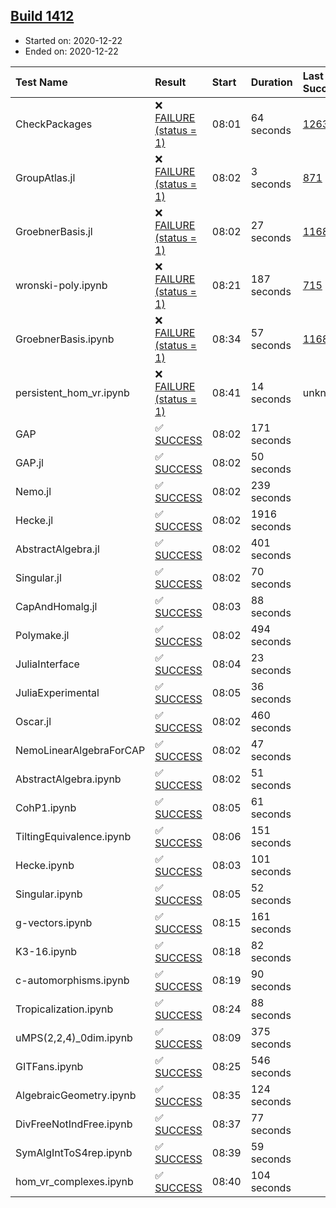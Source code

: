 ## [Build 1412](https://oscarci.mathematik.uni-kl.de/job/oscar-stable/1412/)

* Started on: 2020-12-22
* Ended on: 2020-12-22

| Test Name    | Result | Start | Duration | Last Success | First Failure |
|:-------------|:-------|:------|:---------|:-------------|:--------------|
| CheckPackages | ❌ [FAILURE (status = 1)](https://oscarci.mathematik.uni-kl.de/job/oscar-stable/1412/artifact/logs/build-1412/CheckPackages.log) | 08:01 | 64 seconds | [1263](https://oscarci.mathematik.uni-kl.de/job/oscar-stable/1263/) | [1264](https://oscarci.mathematik.uni-kl.de/job/oscar-stable/1264/) |
| GroupAtlas.jl | ❌ [FAILURE (status = 1)](https://oscarci.mathematik.uni-kl.de/job/oscar-stable/1412/artifact/logs/build-1412/GroupAtlas.jl.log) | 08:02 | 3 seconds | [871](https://oscarci.mathematik.uni-kl.de/job/oscar-stable/871/) | [872](https://oscarci.mathematik.uni-kl.de/job/oscar-stable/872/) |
| GroebnerBasis.jl | ❌ [FAILURE (status = 1)](https://oscarci.mathematik.uni-kl.de/job/oscar-stable/1412/artifact/logs/build-1412/GroebnerBasis.jl.log) | 08:02 | 27 seconds | [1168](https://oscarci.mathematik.uni-kl.de/job/oscar-stable/1168/) | [1169](https://oscarci.mathematik.uni-kl.de/job/oscar-stable/1169/) |
| wronski-poly.ipynb | ❌ [FAILURE (status = 1)](https://oscarci.mathematik.uni-kl.de/job/oscar-stable/1412/artifact/logs/build-1412/wronski-poly.ipynb.log) | 08:21 | 187 seconds | [715](https://oscarci.mathematik.uni-kl.de/job/oscar-stable/715/) | [716](https://oscarci.mathematik.uni-kl.de/job/oscar-stable/716/) |
| GroebnerBasis.ipynb | ❌ [FAILURE (status = 1)](https://oscarci.mathematik.uni-kl.de/job/oscar-stable/1412/artifact/logs/build-1412/GroebnerBasis.ipynb.log) | 08:34 | 57 seconds | [1168](https://oscarci.mathematik.uni-kl.de/job/oscar-stable/1168/) | [1169](https://oscarci.mathematik.uni-kl.de/job/oscar-stable/1169/) |
| persistent_hom_vr.ipynb | ❌ [FAILURE (status = 1)](https://oscarci.mathematik.uni-kl.de/job/oscar-stable/1412/artifact/logs/build-1412/persistent_hom_vr.ipynb.log) | 08:41 | 14 seconds | unknown | unknown |
| GAP | ✅ [SUCCESS](https://oscarci.mathematik.uni-kl.de/job/oscar-stable/1412/artifact/logs/build-1412/GAP.log) | 08:02 | 171 seconds |  |  |
| GAP.jl | ✅ [SUCCESS](https://oscarci.mathematik.uni-kl.de/job/oscar-stable/1412/artifact/logs/build-1412/GAP.jl.log) | 08:02 | 50 seconds |  |  |
| Nemo.jl | ✅ [SUCCESS](https://oscarci.mathematik.uni-kl.de/job/oscar-stable/1412/artifact/logs/build-1412/Nemo.jl.log) | 08:02 | 239 seconds |  |  |
| Hecke.jl | ✅ [SUCCESS](https://oscarci.mathematik.uni-kl.de/job/oscar-stable/1412/artifact/logs/build-1412/Hecke.jl.log) | 08:02 | 1916 seconds |  |  |
| AbstractAlgebra.jl | ✅ [SUCCESS](https://oscarci.mathematik.uni-kl.de/job/oscar-stable/1412/artifact/logs/build-1412/AbstractAlgebra.jl.log) | 08:02 | 401 seconds |  |  |
| Singular.jl | ✅ [SUCCESS](https://oscarci.mathematik.uni-kl.de/job/oscar-stable/1412/artifact/logs/build-1412/Singular.jl.log) | 08:02 | 70 seconds |  |  |
| CapAndHomalg.jl | ✅ [SUCCESS](https://oscarci.mathematik.uni-kl.de/job/oscar-stable/1412/artifact/logs/build-1412/CapAndHomalg.jl.log) | 08:03 | 88 seconds |  |  |
| Polymake.jl | ✅ [SUCCESS](https://oscarci.mathematik.uni-kl.de/job/oscar-stable/1412/artifact/logs/build-1412/Polymake.jl.log) | 08:02 | 494 seconds |  |  |
| JuliaInterface | ✅ [SUCCESS](https://oscarci.mathematik.uni-kl.de/job/oscar-stable/1412/artifact/logs/build-1412/JuliaInterface.log) | 08:04 | 23 seconds |  |  |
| JuliaExperimental | ✅ [SUCCESS](https://oscarci.mathematik.uni-kl.de/job/oscar-stable/1412/artifact/logs/build-1412/JuliaExperimental.log) | 08:05 | 36 seconds |  |  |
| Oscar.jl | ✅ [SUCCESS](https://oscarci.mathematik.uni-kl.de/job/oscar-stable/1412/artifact/logs/build-1412/Oscar.jl.log) | 08:02 | 460 seconds |  |  |
| NemoLinearAlgebraForCAP | ✅ [SUCCESS](https://oscarci.mathematik.uni-kl.de/job/oscar-stable/1412/artifact/logs/build-1412/NemoLinearAlgebraForCAP.log) | 08:02 | 47 seconds |  |  |
| AbstractAlgebra.ipynb | ✅ [SUCCESS](https://oscarci.mathematik.uni-kl.de/job/oscar-stable/1412/artifact/logs/build-1412/AbstractAlgebra.ipynb.log) | 08:02 | 51 seconds |  |  |
| CohP1.ipynb | ✅ [SUCCESS](https://oscarci.mathematik.uni-kl.de/job/oscar-stable/1412/artifact/logs/build-1412/CohP1.ipynb.log) | 08:05 | 61 seconds |  |  |
| TiltingEquivalence.ipynb | ✅ [SUCCESS](https://oscarci.mathematik.uni-kl.de/job/oscar-stable/1412/artifact/logs/build-1412/TiltingEquivalence.ipynb.log) | 08:06 | 151 seconds |  |  |
| Hecke.ipynb | ✅ [SUCCESS](https://oscarci.mathematik.uni-kl.de/job/oscar-stable/1412/artifact/logs/build-1412/Hecke.ipynb.log) | 08:03 | 101 seconds |  |  |
| Singular.ipynb | ✅ [SUCCESS](https://oscarci.mathematik.uni-kl.de/job/oscar-stable/1412/artifact/logs/build-1412/Singular.ipynb.log) | 08:05 | 52 seconds |  |  |
| g-vectors.ipynb | ✅ [SUCCESS](https://oscarci.mathematik.uni-kl.de/job/oscar-stable/1412/artifact/logs/build-1412/g-vectors.ipynb.log) | 08:15 | 161 seconds |  |  |
| K3-16.ipynb | ✅ [SUCCESS](https://oscarci.mathematik.uni-kl.de/job/oscar-stable/1412/artifact/logs/build-1412/K3-16.ipynb.log) | 08:18 | 82 seconds |  |  |
| c-automorphisms.ipynb | ✅ [SUCCESS](https://oscarci.mathematik.uni-kl.de/job/oscar-stable/1412/artifact/logs/build-1412/c-automorphisms.ipynb.log) | 08:19 | 90 seconds |  |  |
| Tropicalization.ipynb | ✅ [SUCCESS](https://oscarci.mathematik.uni-kl.de/job/oscar-stable/1412/artifact/logs/build-1412/Tropicalization.ipynb.log) | 08:24 | 88 seconds |  |  |
| uMPS(2,2,4)_0dim.ipynb | ✅ [SUCCESS](https://oscarci.mathematik.uni-kl.de/job/oscar-stable/1412/artifact/logs/build-1412/uMPS-2-2-4-_0dim.ipynb.log) | 08:09 | 375 seconds |  |  |
| GITFans.ipynb | ✅ [SUCCESS](https://oscarci.mathematik.uni-kl.de/job/oscar-stable/1412/artifact/logs/build-1412/GITFans.ipynb.log) | 08:25 | 546 seconds |  |  |
| AlgebraicGeometry.ipynb | ✅ [SUCCESS](https://oscarci.mathematik.uni-kl.de/job/oscar-stable/1412/artifact/logs/build-1412/AlgebraicGeometry.ipynb.log) | 08:35 | 124 seconds |  |  |
| DivFreeNotIndFree.ipynb | ✅ [SUCCESS](https://oscarci.mathematik.uni-kl.de/job/oscar-stable/1412/artifact/logs/build-1412/DivFreeNotIndFree.ipynb.log) | 08:37 | 77 seconds |  |  |
| SymAlgIntToS4rep.ipynb | ✅ [SUCCESS](https://oscarci.mathematik.uni-kl.de/job/oscar-stable/1412/artifact/logs/build-1412/SymAlgIntToS4rep.ipynb.log) | 08:39 | 59 seconds |  |  |
| hom_vr_complexes.ipynb | ✅ [SUCCESS](https://oscarci.mathematik.uni-kl.de/job/oscar-stable/1412/artifact/logs/build-1412/hom_vr_complexes.ipynb.log) | 08:40 | 104 seconds |  |  |
